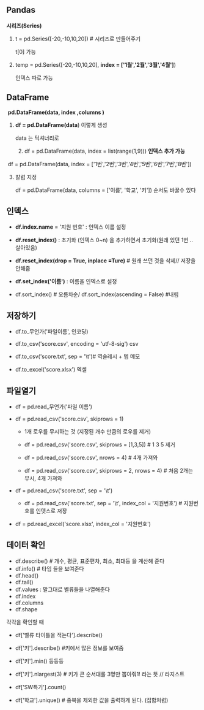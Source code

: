 ## Pandas

**시리즈(Series)**

1. t = pd.Series([-20,-10,10,20]) # 시리즈로 만들어주기

   t[0] 가능

2. temp = pd.Series([-20,-10,10,20], **index = ['1월','2월','3월','4월']**)

   인덱스 따로 가능

   

## DataFrame

​	**pd.DataFrame(data, index ,columns )**

1. **df = pd.DataFrame(data**) 이렇게 생성

   data 는 딕셔너리로

	2. df = pd.DataFrame(data, index = list(range(1,9))) **인덱스 추가 가능**

​		df = pd.DataFrame(data, index = ['1번','2번','3번','4번','5번','6번','7번','8번'])

3. 칼럼 지정

   df = pd.DataFrame(data, columns = ['이름', '학교', '키']) 순서도 바꿀수 있다



## 인덱스

- **df.index.name** = '지원 번호'  : 인덱스 이름 설정
- **df.reset_index()** : 초기화 (인덱스  0~n) 을 추가하면서 초기화(원래 있던 1번 .. 살아있음)

- **df.reset_index(drop = True, inplace =Ture)**  # 원래 쓰던 것을 삭제// 저장을 안해줌
- **df.set_index('이름')** : 이름을 인덱스로 설정
- df.sort_index() # 오름차순/ df.sort_index(ascending = False) #내림



## 저장하기

- df.to_무언가('파일이름', 인코딩)

- df.to_csv('score.csv', encoding = 'utf-8-sig')    csv

- df.to_csv('score.txt', sep = '\t')# 역슬레시 + 텝 메모

- df.to_excel('score.xlsx') 엑셀

  

## 파일열기

- df = pd.read_무언가('파일 이름')

  

- df = pd.read_csv('score.csv', skiprows = 1) 

  - 1개 로우를 무시하는 것 (지정된 개수 만큼의 로우를 제거)

  - df = pd.read_csv('score.csv', skiprows = [1,3,5])  # 1 3 5 제거

  - df = pd.read_csv('score.csv', nrows = 4)  # 4개 가져와

  - df = pd.read_csv('score.csv', skiprows = 2, nrows = 4)  # 처음 2개는 무시,  4개 가져와

    

- df = pd.read_csv('score.txt', sep = '\t')

  - df = pd.read_csv('score.txt', sep = '\t', index_col = '지원번호') # 지원번호를 인뎃스로 저장

    

- df = pd.read_excel('score.xlsx', index_col = '지원번호')



## 데이터 확인

- df.describe() # 개수, 평균, 표준편차, 최소, 최대등 을 계산해 준다
- df.info() # 타입 들을 보여준다
- df.head()
- df.tail()
- df.values : 말그대로 벨류들을 나열해준다
- df.index
- df.columns
- df.shape



각각을 확인할 때

- df['벨류 타이틀을 적는다'].describe()

- df['키'].describe()  #키에서 많은 정보를 보여줌
- df['키'].min() 등등등
- df['키'].nlargest(3)  # 키가 큰 순서대롤 3명만 뽑아줘1! 라는 뜻 // 라지스트
- df['SW특기'].count() 
- df['학교'].unique()  # 중복을 제외한 값을 출력하게 된다.  (집합처럼)























